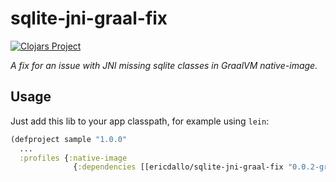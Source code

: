 # sqlite-jni-graal-fix

[![Clojars Project](https://img.shields.io/clojars/v/ericdallo/sqlite-jni-graal-fix.svg)](https://clojars.org/ericdallo/sqlite-jni-graal-fix)

_A fix for an issue with JNI missing sqlite classes in GraalVM native-image._

## Usage

Just add this lib to your app classpath, for example using `lein`:

```clojure
(defproject sample "1.0.0"
  ...
  :profiles {:native-image 
              {:dependencies [[ericdallo/sqlite-jni-graal-fix "0.0.2-graalvm-21.0.0"]]}})
```
